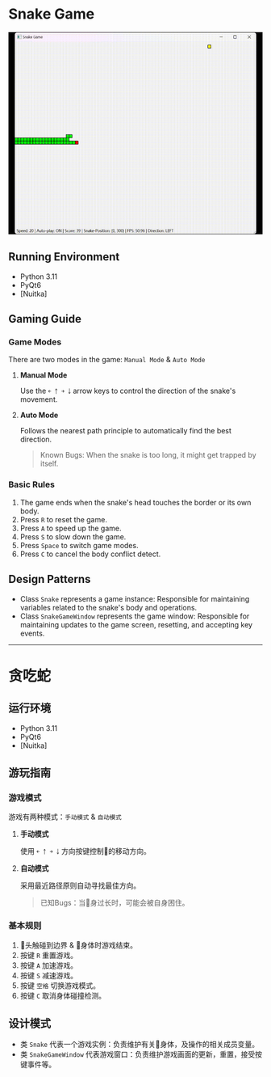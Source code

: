 # Snake Game

<img src="demo.gif" width="600" height="400" />

## Running Environment

- Python 3.11
- PyQt6
- [Nuitka]

## Gaming Guide

### Game Modes

There are two modes in the game: `Manual Mode` & `Auto Mode`

1. **Manual Mode**

    Use the `￩ ￪ ￫ ￬` arrow keys to control the direction of the snake's movement.

2. **Auto Mode**

    Follows the nearest path principle to automatically find the best direction.

    > Known Bugs: When the snake is too long, it might get trapped by itself.

### Basic Rules

1. The game ends when the snake's head touches the border or its own body.
2. Press `R` to reset the game.
3. Press `A` to speed up the game.
4. Press `S` to slow down the game.
5. Press `Space` to switch game modes.
6. Press `C` to cancel the body conflict detect.

## Design Patterns

- Class `Snake` represents a game instance: Responsible for maintaining variables related to the snake's body and operations.
- Class `SnakeGameWindow` represents the game window: Responsible for maintaining updates to the game screen, resetting, and accepting key events.

---

# 贪吃蛇

## 运行环境

- Python 3.11
- PyQt6
- [Nuitka]

## 游玩指南

### 游戏模式

游戏有两种模式：`手动模式` & `自动模式`

1. **手动模式**

    使用 `￩ ￪ ￫ ￬` 方向按键控制🐍的移动方向。

2. **自动模式**

    采用最近路径原则自动寻找最佳方向。

    > 已知Bugs：当🐍身过长时，可能会被自身困住。

### 基本规则

1. 🐍头触碰到边界 & 🐍身体时游戏结束。
2. 按键 `R` 重置游戏。
3. 按键 `A` 加速游戏。
4. 按键 `S` 减速游戏。
5. 按键 `空格` 切换游戏模式。
6. 按键 `C` 取消身体碰撞检测。

## 设计模式

- 类 `Snake` 代表一个游戏实例：负责维护有关🐍身体，及操作的相关成员变量。
- 类 `SnakeGameWindow` 代表游戏窗口：负责维护游戏画面的更新，重置，接受按键事件等。
